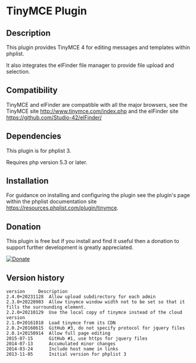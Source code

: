 # TinyMCE Plugin #

## Description ##
This plugin provides TinyMCE 4 for editing messages and templates within phplist.

It also integrates the elFinder file manager to provide file upload and selection.
## Compatibility ###

TinyMCE and elFinder are compatible with all the major browsers, see the TinyMCE site <http://www.tinymce.com/index.php>
and the elFinder site <https://github.com/Studio-42/elFinder/>

## Dependencies ##

This plugin is for phplist 3.

Requires php version 5.3 or later.

## Installation ##

For guidance on installing and configuring the plugin see the plugin's page within the phplist documentation site <https://resources.phplist.com/plugin/tinymce>.

## Donation ##

This plugin is free but if you install and find it useful then a donation to support further development is greatly appreciated.

[![Donate](https://www.paypalobjects.com/en_US/i/btn/btn_donate_LG.gif)](https://www.paypal.com/cgi-bin/webscr?cmd=_s-xclick&hosted_button_id=W5GLX53WDM7T4)

## Version history ##

    version     Description
    2.4.0+20231128  Allow upload subdirectory for each admin
    2.3.0+20220903  Allow tinymce window width not to be set so that it fills the surrounding element.
    2.2.0+20210129  Use the local copy of tinymce instead of the cloud version
    2.1.0+20161018  Load tinymce from its CDN
    2.0.2+20160615  GitHub #3, do not specify protocol for jquery files
    2.0.1+20150914  Allow full page editing
    2015-07-15      GitHub #1, use https for jquery files
    2014-07-13      Accumulated minor changes
    2014-03-24      Include host name in links
    2013-11-05      Initial version for phplist 3
